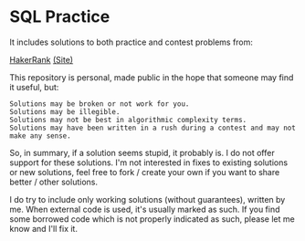 # SQL Practice
It includes solutions to both practice and contest problems from:


[HakerRank](https://github.com/ziad-awad/sql_practice/blob/main/hakerrank/README.md)  [(Site)](https://www.hackerrank.com/)



This repository is personal, made public in the hope that someone may find it useful, but:

    Solutions may be broken or not work for you.
    Solutions may be illegible.
    Solutions may not be best in algorithmic complexity terms.
    Solutions may have been written in a rush during a contest and may not make any sense.

So, in summary, if a solution seems stupid, it probably is. I do not offer support for these solutions. I'm not interested in fixes to existing solutions or new solutions, feel free to fork / create your own if you want to share better / other solutions.

I do try to include only working solutions (without guarantees), written by me. When external code is used, it's usually marked as such. If you find some borrowed code which is not properly indicated as such, please let me know and I'll fix it.
